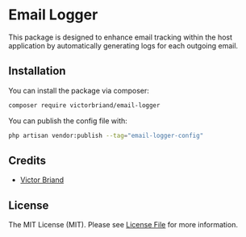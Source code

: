 # Email Logger

This package is designed to enhance email tracking within the host application by automatically generating logs for each outgoing email.

## Installation

You can install the package via composer:

```bash
composer require victorbriand/email-logger
```

You can publish the config file with:

```bash
php artisan vendor:publish --tag="email-logger-config"
```

## Credits

-   [Victor Briand](https://github.com/victorBriand)

## License

The MIT License (MIT). Please see [License File](LICENSE.md) for more information.
